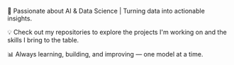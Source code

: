 🚀 Passionate about AI & Data Science | Turning data into actionable insights.

💡 Check out my repositories to explore the projects I'm working on and the skills I bring to the table.

📊 Always learning, building, and improving — one model at a time.
